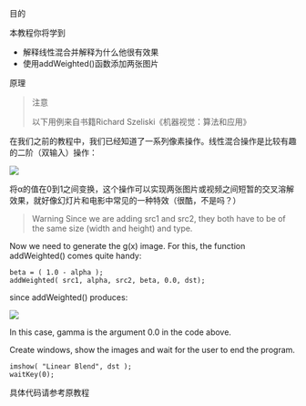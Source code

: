 目的

本教程你将学到

* 解释线性混合并解释为什么他很有效果
* 使用addWeighted()函数添加两张图片

原理

> 注意
>
> 以下用例来自书籍Richard Szeliski《机器视觉：算法和应用》

在我们之前的教程中，我们已经知道了一系列像素操作。线性混合操作是比较有趣的二阶（双输入）操作：

![](http://latex.codecogs.com/gif.latex?g(x)=(1-\alpha)f_{0}(x)+\alphaf_{1}(x))

将α的值在0到1之间变换，这个操作可以实现两张图片或视频之间短暂的交叉溶解效果，就好像幻灯片和电影中常见的一种特效（很酷，不是吗？）

> Warning
> Since we are adding src1 and src2, they both have to be of the same size (width and height) and type.

Now we need to generate the g(x) image. For this, the function addWeighted() comes quite handy:

```
beta = ( 1.0 - alpha );
addWeighted( src1, alpha, src2, beta, 0.0, dst);
```

since addWeighted() produces:

![](http://latex.codecogs.com/gif.latex?dst=α⋅src1+β⋅src2+γ)

In this case, gamma is the argument 0.0 in the code above.

Create windows, show the images and wait for the user to end the program.

```
imshow( "Linear Blend", dst );
waitKey(0);
```

具体代码请参考原教程

